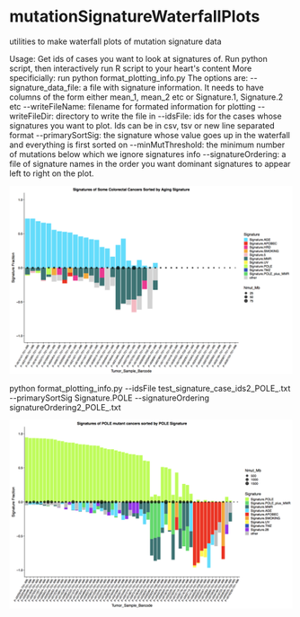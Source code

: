 # mutationSignatureWaterfallPlots
utilities to make waterfall plots of mutation signature data

Usage: Get ids of cases you want to look at signatures of. Run python script, then interactively run R script to your heart's content
More specificially:
run python format_plotting_info.py
The options are:
--signature_data_file: a file with signature information.  It needs to have columns of the form either mean_1, mean_2 etc or Signature.1, Signature.2 etc
--writeFileName: filename for formated information for plotting
--writeFileDir: directory to write the file in
--idsFile: ids for the cases whose signatures you want to plot.  Ids can be in csv, tsv or new line separated format
--primarySortSig: the signature whose value goes up in the waterfall and everything is first sorted on
--minMutThreshold: the minimum number of mutations below which we ignore signatures info
--signatureOrdering: a file of signature names in the order you want dominant signatures to appear left to right on the plot.


![alt text](colonCancerExample.png)


python format_plotting_info.py --idsFile test_signature_case_ids2_POLE_.txt --primarySortSig Signature.POLE --signatureOrdering signatureOrdering2_POLE_.txt

![alt text](poleExample.png)
